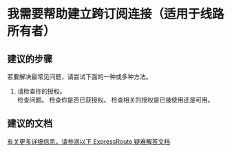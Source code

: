 <properties
    pageTitle="I need help with cross-subscription connectivity (for Circuit Owner)"
    description="我需要帮助建立跨订阅连接（适用于线路所有者）"
    service="microsoft.network"
    resource="expressroutecircuits"
    authors="kasparks"
    displayOrder="5"
    selfHelpType="resource"
    supportTopicIds=""
    resourceTags=""
    productPesIds=""
    cloudEnvironments="public"
/>


# 我需要帮助建立跨订阅连接（适用于线路所有者）

## **建议的步骤**
若要解决最常见问题，请尝试下面的一种或多种方法。

1. 请检查你的授权。<br>
检查问题。 检查你是否已获授权。 检查相关的授权是已被使用还是可用。

## **建议的文档**
[有关更多详细信息，请参阅以下 ExpressRoute 疑难解答文档](https://azure.microsoft.com/documentation/services/expressroute/)



<!--HONumber=Jun16_HO5-->


